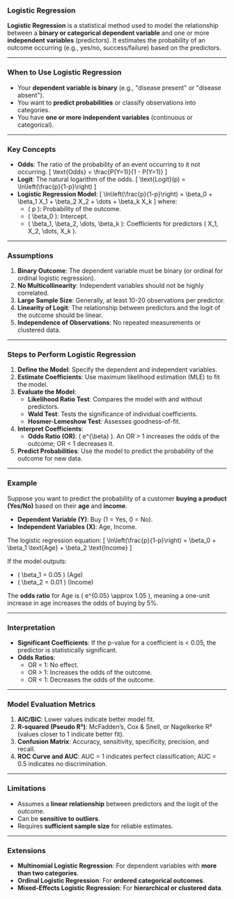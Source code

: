 ### **Logistic Regression**

**Logistic Regression** is a statistical method used to model the relationship between a **binary or categorical dependent variable** and one or more **independent variables** (predictors). It estimates the probability of an outcome occurring (e.g., yes/no, success/failure) based on the predictors.

---

### **When to Use Logistic Regression**
- Your **dependent variable is binary** (e.g., "disease present" or "disease absent").
- You want to **predict probabilities** or classify observations into categories.
- You have **one or more independent variables** (continuous or categorical).

---

### **Key Concepts**
- **Odds**: The ratio of the probability of an event occurring to it not occurring.
  \[
  \text{Odds} = \frac{P(Y=1)}{1 - P(Y=1)}
  \]
- **Logit**: The natural logarithm of the odds.
  \[
  \text{Logit}(p) = \ln\left(\frac{p}{1-p}\right)
  \]
- **Logistic Regression Model**:
  \[
  \ln\left(\frac{p}{1-p}\right) = \beta_0 + \beta_1 X_1 + \beta_2 X_2 + \dots + \beta_k X_k
  \]
  where:
  - \( p \): Probability of the outcome.
  - \( \beta_0 \): Intercept.
  - \( \beta_1, \beta_2, \dots, \beta_k \): Coefficients for predictors \( X_1, X_2, \dots, X_k \).

---

### **Assumptions**
1. **Binary Outcome**: The dependent variable must be binary (or ordinal for ordinal logistic regression).
2. **No Multicollinearity**: Independent variables should not be highly correlated.
3. **Large Sample Size**: Generally, at least 10-20 observations per predictor.
4. **Linearity of Logit**: The relationship between predictors and the logit of the outcome should be linear.
5. **Independence of Observations**: No repeated measurements or clustered data.

---

### **Steps to Perform Logistic Regression**
1. **Define the Model**: Specify the dependent and independent variables.
2. **Estimate Coefficients**: Use maximum likelihood estimation (MLE) to fit the model.
3. **Evaluate the Model**:
   - **Likelihood Ratio Test**: Compares the model with and without predictors.
   - **Wald Test**: Tests the significance of individual coefficients.
   - **Hosmer-Lemeshow Test**: Assesses goodness-of-fit.
4. **Interpret Coefficients**:
   - **Odds Ratio (OR)**: \( e^{\beta} \). An OR > 1 increases the odds of the outcome; OR < 1 decreases it.
5. **Predict Probabilities**: Use the model to predict the probability of the outcome for new data.

---

### **Example**
Suppose you want to predict the probability of a customer **buying a product (Yes/No)** based on their **age** and **income**.

- **Dependent Variable (Y)**: Buy (1 = Yes, 0 = No).
- **Independent Variables (X)**: Age, Income.

The logistic regression equation:
\[
\ln\left(\frac{p}{1-p}\right) = \beta_0 + \beta_1 \text{Age} + \beta_2 \text{Income}
\]

If the model outputs:
- \( \beta_1 = 0.05 \) (Age)
- \( \beta_2 = 0.01 \) (Income)

The **odds ratio** for Age is \( e^{0.05} \approx 1.05 \), meaning a one-unit increase in age increases the odds of buying by 5%.

---

### **Interpretation**
- **Significant Coefficients**: If the p-value for a coefficient is < 0.05, the predictor is statistically significant.
- **Odds Ratios**:
  - OR = 1: No effect.
  - OR > 1: Increases the odds of the outcome.
  - OR < 1: Decreases the odds of the outcome.

---

### **Model Evaluation Metrics**
1. **AIC/BIC**: Lower values indicate better model fit.
2. **R-squared (Pseudo R²)**: McFadden’s, Cox & Snell, or Nagelkerke R² (values closer to 1 indicate better fit).
3. **Confusion Matrix**: Accuracy, sensitivity, specificity, precision, and recall.
4. **ROC Curve and AUC**: AUC = 1 indicates perfect classification; AUC = 0.5 indicates no discrimination.

---

### **Limitations**
- Assumes a **linear relationship** between predictors and the logit of the outcome.
- Can be **sensitive to outliers**.
- Requires **sufficient sample size** for reliable estimates.

---

### **Extensions**
- **Multinomial Logistic Regression**: For dependent variables with **more than two categories**.
- **Ordinal Logistic Regression**: For **ordered categorical outcomes**.
- **Mixed-Effects Logistic Regression**: For **hierarchical or clustered data**.
